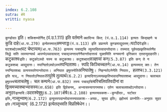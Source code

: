 ```yaml
---
index: 6.2.108
sutra: क्षेपे
vritti: nyasa

---
```

`कुण्डोदरः` इति। `शकिशम्योर्नित्` (पं.उ.1.111) इति वर्तमाने `क्वादिभ्य कित् (पं.उ.1.114) इत्यतः किद्ग्रहणे च `कुडि दाहे` (धा.पा.270) इत्येतस्मात् `अमन्ताड्डः` (पं.उ.113) इति डप्रत्यये कुण्डमाद्युदत्तम्। `घटोदरः` इति। घटशब्दोऽयम् `घट चेष्टायाम्` (धा.पा.763) इत्यस्य पचाद्यचि व्युत्पादितत्वादन्तोदात्तः। तस्मात् पूर्वपदप्रकृतिस्वरेणैव सिद्धे सति त्वस्यान्यार्थ आरम्भेऽपवादत्वात् पचाद्यजन्तादनेनैवान्तोदात्तत्वं युक्तमिति मन्यमानो वृत्तिकार एतदप्युदाहरति। `कटुकाश्वः` इति। कटुकोऽस्वो यस्य स कटुकाश्वः। कटुशब्दात् `सञ्ज्ञायां कन्` (5.3.87) इति कन् ते न कटुकशब्द आद्युदात्तः। स्पान्दितोऽश्वोऽस्य `स्पन्दिताश्वः`। `स्पदि किञ्चिच्चलने` (धा.पा.14) इत्यस्मात् क्तः। तेन स्यन्दितशब्दः प्रत्ययस्वरेणान्तोदात्तः। अनिघात इषुरस्येति `अनिघातेषुः`। निहन्यतेऽनेनेति निघातः, `हलश्च` (3.3.121) इति घञ्, न निघातोऽनिघातः `तत्पुरेषे तुल्यार्थ` (6.2.2) इत्यादिनाऽव्ययप्रकृतिभावादनिघातशब्द आद्युदात्तः। चलाचल इषुरस्य `चलाचलेषुः`। `चल कम्पने` (धा.पा.832) तस्य पचाद्यचि `चरिचलिपतिवदीनां वा द्वित्वमच्याक्चाभ्यासस्य` (वा.658) इति द्विर्वचनम्, अभ्यासस्यागागमश्च। एतेन चलाचलशब्दोऽन्तोदात्तः।
`अनुदरः` इत्यादि। `उदराश्वेषुषु` (6.2.107) `क्षेषे` (6.2.108) इत्यस्यावकशः--कुण्डीदरः, घटोदर इति, `नञ्सुभ्याम्` (6.2.172) इत्युत्तरपदान्तोदात्तस्यावकाशः--अयवः, सुयव इति; इहोभयं प्राप्नोति--अनुदरः सूदर इति। `नञ्सुभ्याम्` (6.2.172) इत्येतद्भवति विप्रतिषेधेन।।